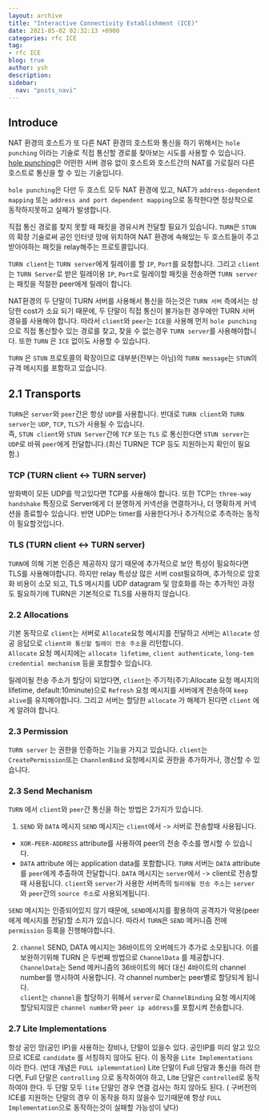 ```yaml
---
layout: archive
title: "Interactive Connectivity Establishment (ICE)"
date: 2021-05-02 02:32:13 +0900
categories: rfc ICE
tag:
- rfc ICE
blog: true
author: ysh
description: 
sidebar:
  nav: "posts_navi"
---
```


## Introduce
NAT 환경의 호스트가 또 다른 NAT 환경의 호스트와 통신을 하기 위해서는 `hole punching` 이라는 기술로 직접 통신할 경로를 찾아보는 시도를 사용할 수 있습니다.   
[hole punching](REF5128찾아보기)은 어떤한 서버 경유 없이 호스트와 호스트간의 NAT를 가로질러 다른 호스트로 통신을 할 수 있는 기술입니다.

`hole punching`은 다만 두 호스트 모두 NAT 환경에 있고, NAT가  `address-dependent mapping` 또는 `address and port dependent mapping`으로 동작한다면 정상적으로 동작하지못하고 실패가 발생합니다.   

직접 통신 경로를 찾지 못할 때 패킷을 경유시켜 전달할 필요가 있습니다. `TURN`은 `STUN`의 확장 기술로써 공인 인터넷 망에 위치하여 NAT 환경에 속해있는 두 호스트들이 주고받아야하는 패킷을 relay해주는 프로토콜입니다.   

`TURN client`는 `TURN server`에게 릴레이를 할 `IP`, `Port`를 요청합니다. 그리고 `client`는 `TURN Server`로 받은 릴레이용 `IP`, `Port`로 릴레이할 패킷을 전송하면 `TURN server`는 패킷을 적절한 peer에게 릴레이 합니다. 

NAT환경의 두 단말이 TURN 서버를 사용해서 통신을 하는것은 `TURN 서버` 측에서는 상당한 cost가 소요 되기 때문에, 두 단말이 직접 통신이 불가능한 경우에만 TURN 서버 경유를 사용해야 합니다. 따라서 `client`와 `peer`는 `ICE`을 사용해 먼저 `hole punching`으로 직접 통신할수 있는 경로를 찾고, 찾을 수 없는경우 `TURN server`를 사용해야합니다. 또한 `TURN` 은 `ICE` 없이도 사용할 수 있습니다. 

`TURN` 은 `STUN` 프로토콜의 확장이므로 대부분(전부는 아님)의 `TURN message`는 `STUN`의 규격 메시지를 포함하고 있습니다.


## 2.1 Transports
`TURN`은 `server`와 `peer`간은 항상 `UDP`를 사용합니다. 반대로 `TURN client`와 `TURN server`는 `UDP`, `TCP`, `TLS`가 사용될 수 있습니다.    
즉, `STUN client`와 `STUN Server`간에 `TCP` 또는 `TLS` 로 통신한다면 `STUN server`는 `UDP`로 바꿔 `peer`에게  전달합니다.(최신 TURN은 TCP 등도 지원하는지 확인이 필요함.)

### TCP (TURN client <-> TURN server)
방화벽이 모든 UDP를 막고있다면 TCP를 사용해야 합니다. 또한 TCP는 `three-way handshake` 특징으로 Server에게 더 분명하게 커넥션을 연결하거나, 더 명확하게 커넥션을 종료할수 있습니다. 반면 UDP는 timer를 사용한다거나 추가적으로 추측하는 동작이 필요할것입니다.

### TLS (TURN client <-> TURN server)
`TURN`에 의해 기본 인증은 제공하지 않기 때문에 추가적으로 보안 특성이 필요하다면 TLS를 사용해야합니다. 하지만 relay 특성상 많은 서버 cost필요하며, 추가적으로 암호화 비용이 소모 되고, TLS 메시지를 UDP datagram 및 암호화를 하는 추가적인 과정도 필요하기에 TURN은 기본적으로 TLS를 사용하지 않습니다.



### 2.2 Allocations
기본 동작으로 `client`는 서버로 `Allocate`요청 메시지를 전달하고 서버는 `Allocate` 성공 응답으로  `client와 통신할 릴레이 전송 주소`을  리턴합니다.    
`Allocate` 요청 메시지에는 `allocate lifetime`, `client authenticate`, `long-tem credential mechanism` 등을 포함할수 있습니다. 

릴레이될 전송 주소가 할당이 되었다면, `client`는 주기적(주기:Allocate 요청 메시지의 lifetime, default:10minute)으로 `Refresh` 요청 메시지를 서버에게 전송하여 `keep alive`를 유지해야합니다. 그리고 서버는 할당한 `allocate` 가 해제가 된다면 `client` 에게 알려야 합니다.

### 2.3 Permission
`TURN server` 는 권한을 인증하는 기능을 가지고 있습니다. `client`는 `CreatePermission`또는 `ChannlenBind` 요청메시지로  권한을 추가하거나, 갱신할 수 있습니다. 


### 2.3 Send Mechanism
`TURN` 에서 `client`와 `peer`간 통신을 하는 방법은 2가지가 있습니다.
1. `SEND` 와 `DATA` 메시지
`SEND` 메시지는 `client`에서 -> 서버로 전송할때 사용됩니다.
- `XOR-PEER-ADDRESS` attribute를 사용하여 peer의 전송 주소를 명시할 수 있습니다.   
- `DATA` attribute 에는 application data를 포함합니다. `TURN` 서버는 `DATA` attribute를 `peer`에게 추출하여 전달합니다.
`DATA` 메시지는 `server`에서 -> client로 전송할 때 사용됩니다. `client`와 `server`가 사용한 서버측의 `릴리에될 전송 주소`는 `server`와 `peer`간의 `source 주소`로 사용되게됩니다.

`SEND` 메시지는 인증되어있지 않기 때문에, `SEND`메시지를 활용하여
공격자가 악용(peer에게 메시지를 전달)할 소지가 있습니다. 따라서 `TURN`은 `SEND` 메커니즘 전에 `permission` 등록을 진행해야합니다.


2. `channel`
SEND, DATA 메시지는 36바이트의 오버헤드가 추가로 소모됩니다. 이를 보완하기위해 TURN 은 두번째 방법으로 `ChannelData` 를 제공합니다. `ChannelData`는 Send 메커니즘의 36바이트의 헤더 대신 4바이트의 channel number를 명시하여 사용합니다. 각 channel number는 peer별로 할당되게 됩니다.   
`client`는 `channel`을 할당하기 위해서 `server`로 `ChannelBinding` 요청 메시지에 할당되지않은 `channel number`와 `peer ip address`를 포함시켜 전송합니다.


### 2.7 Lite Implementations
항상 공인 망(공인 IP)을 사용하는 장비나, 단말이 있을수 있다. 공인IP를 미리 알고 있으므로 ICE로 `candidate` 를 서칭하지 않아도 된다. 이 동작을 `Lite Implementations` 이라 한다. (반대 개념은 `FULL iplementation`) Lite 단말이 Full 단말과 통신을 하려 한다면, Full 단말은 `controlling` 으로 동작하여야 하고, Lite 단말은 `controlled`로 동작하여야 한다. 두 단말 모두 `lite` 단말인 경우 연결 검사는 하지 않아도 된다. ( 구버전의 ICE를 지원하는 단말의 경우 이 동작을 하지 않을수 있기때문에 항상 `FULL Implementation`으로 동작하는것이 실패할 가능성이 낮다)